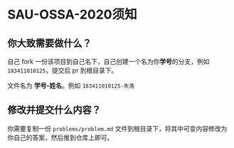 # SAU-OSSA-2020须知

## 你大致需要做什么？

自己 fork 一份该项目到自己名下，自己创建一个名为你**学号**的分支，例如 `183411010125`，提交后 pr 到根目录下。

文件名为 **学号-姓名**。例如 `183411010125-失落`

## 修改并提交什么内容？

你需要复制一份 `problems/problem.md` 文件到根目录下，将其中可变内容修改为你自己的答案，然后推到仓库上即可。
